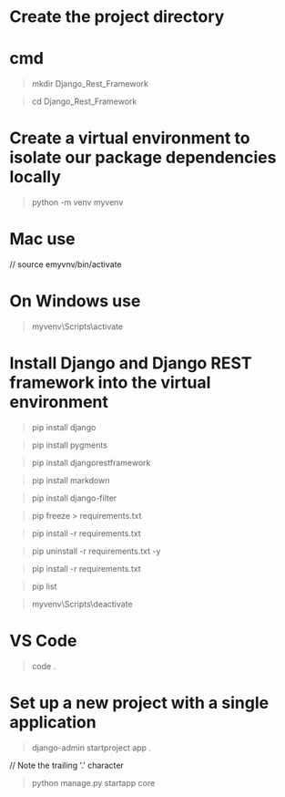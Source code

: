 # Create the project directory
# cmd
> mkdir Django_Rest_Framework

> cd Django_Rest_Framework

# Create a virtual environment to isolate our package dependencies locally
>python -m venv myvenv

# Mac use 
// source emyvnv/bin/activate 

# On Windows use 

>myvenv\Scripts\activate

# Install Django and Django REST framework into the virtual environment

>pip install django

>pip install pygments

>pip install djangorestframework

>pip install markdown

>pip install django-filter

>pip freeze > requirements.txt

>pip install -r requirements.txt

>pip uninstall -r requirements.txt -y

>pip install -r requirements.txt

>pip list

>myvenv\Scripts\deactivate

# VS Code
>code .

# Set up a new project with a single application
>django-admin startproject app .

// Note the trailing '.' character

>python manage.py startapp core
